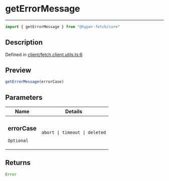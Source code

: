 

# getErrorMessage

<div class="api-docs__separator" data-reactroot="">

---

</div><div class="api-docs__import" data-reactroot="">

```ts
import { getErrorMessage } from "@hyper-fetch/core"
```

</div><div class="api-docs__section">

## Description

</div><div class="api-docs__description"><span class="api-docs__do-not-parse">



</span></div><p class="api-docs__definition">

Defined in [client/fetch.client.utils.ts:6](https://github.com/BetterTyped/hyper-fetch/blob/2ce105c7/packages/core/src/client/fetch.client.utils.ts#L6)

</p><div class="api-docs__section">

## Preview

</div><div class="api-docs__preview fn">

```ts
getErrorMessage(errorCase)
```

</div><div class="api-docs__section">

## Parameters

</div><div class="api-docs__parameters"><table><thead><tr><th>Name</th><th>Details</th></tr></thead><tbody><tr param-data="errorCase"><td class="api-docs__param-name optional">

### errorCase 

`Optional`

</td><td class="api-docs__param-type">

`abort | timeout | deleted`

</td></tr></tbody></table></div><div class="api-docs__section">

## Returns

</div><div class="api-docs__returns">

```ts
Error
```

</div>